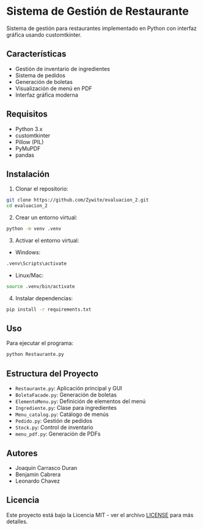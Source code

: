 # Sistema de Gestión de Restaurante

Sistema de gestión para restaurantes implementado en Python con interfaz gráfica usando customtkinter.

## Características

- Gestión de inventario de ingredientes
- Sistema de pedidos
- Generación de boletas
- Visualización de menú en PDF
- Interfaz gráfica moderna

## Requisitos

- Python 3.x
- customtkinter
- Pillow (PIL)
- PyMuPDF
- pandas

## Instalación

1. Clonar el repositorio:
```bash
git clone https://github.com/Zywite/evaluacion_2.git
cd evaluacion_2
```

2. Crear un entorno virtual:
```bash
python -m venv .venv
```

3. Activar el entorno virtual:
- Windows:
```bash
.venv\Scripts\activate
```
- Linux/Mac:
```bash
source .venv/bin/activate
```

4. Instalar dependencias:
```bash
pip install -r requirements.txt
```

## Uso

Para ejecutar el programa:
```bash
python Restaurante.py
```

## Estructura del Proyecto

- `Restaurante.py`: Aplicación principal y GUI
- `BoletaFacade.py`: Generación de boletas
- `ElementoMenu.py`: Definición de elementos del menú
- `Ingrediente.py`: Clase para ingredientes
- `Menu_catalog.py`: Catálogo de menús
- `Pedido.py`: Gestión de pedidos
- `Stock.py`: Control de inventario
- `menu_pdf.py`: Generación de PDFs

## Autores

- Joaquin Carrasco Duran
- Benjamin Cabrera
- Leonardo Chavez

## Licencia

Este proyecto está bajo la Licencia MIT - ver el archivo [LICENSE](LICENSE) para más detalles.
